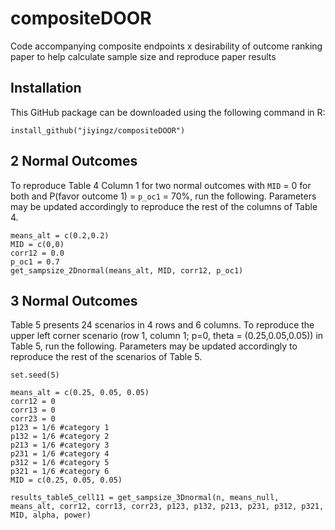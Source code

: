 # compositeDOOR
Code accompanying composite endpoints x desirability of outcome ranking paper to help calculate sample size and reproduce paper results

## Installation

This GitHub package can be downloaded using the following command in R:

```
install_github("jiyingz/compositeDOOR")
```

## 2 Normal Outcomes

To reproduce Table 4 Column 1 for two normal outcomes with `MID` = 0 for both and P(favor outcome 1) = `p_oc1` = 70%, run the following. 
Parameters may be updated accordingly to reproduce the rest of the columns of Table 4. 

```
means_alt = c(0.2,0.2)
MID = c(0,0)
corr12 = 0.0
p_oc1 = 0.7
get_sampsize_2Dnormal(means_alt, MID, corr12, p_oc1)
```


## 3 Normal Outcomes

Table 5 presents 24 scenarios in 4 rows and 6 columns. To reproduce the upper left corner scenario (row 1, column 1; p=0, theta = (0.25,0.05,0.05)) in Table 5, run the following. 
Parameters may be updated accordingly to reproduce the rest of the scenarios of Table 5.

```
set.seed(5)

means_alt = c(0.25, 0.05, 0.05)
corr12 = 0
corr13 = 0
corr23 = 0
p123 = 1/6 #category 1
p132 = 1/6 #category 2
p213 = 1/6 #category 3
p231 = 1/6 #category 4
p312 = 1/6 #category 5
p321 = 1/6 #category 6
MID = c(0.25, 0.05, 0.05)

results_table5_cell11 = get_sampsize_3Dnormal(n, means_null, means_alt, corr12, corr13, corr23, p123, p132, p213, p231, p312, p321, MID, alpha, power)
```
